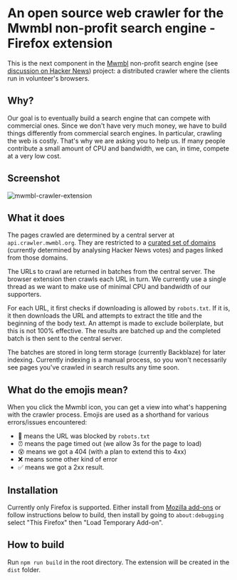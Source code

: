 # An open source web crawler for the Mwmbl non-profit search engine - Firefox extension

This is the next component in the [Mwmbl](https://mwmbl.org) non-profit search engine (see [discussion on Hacker News](https://news.ycombinator.com/item?id=29690877)) project: a distributed crawler where the clients run in volunteer's browsers.

Why?
----

Our goal is to eventually build a search engine that can compete with commercial ones. Since we don't have very much money, we have to build things differently from commercial search engines. In particular, crawling the web is costly. That's why we are asking you to help us. If many people contribute a small amount of CPU and bandwidth, we can, in time, compete at a very low cost.

Screenshot
----------

![mwmbl-crawler-extension](https://user-images.githubusercontent.com/1283077/173198684-99886fa6-ed70-4df6-aa93-a09c58786b84.png)


What it does
------------

The pages crawled are determined by a central server at `api.crawler.mwmbl.org`. They are restricted to a [curated set of domains](https://github.com/mwmbl/mwmbl/blob/master/mwmbl/tinysearchengine/hn_top_domains_filtered.py) (currently determined by analysing Hacker News votes) and pages linked from those domains.

The URLs to crawl are returned in batches from the central server. The browser extension then crawls each URL in turn. We currently use a single thread as we want to make use of minimal CPU and bandwidth of our supporters.

For each URL, it first checks if downloading is allowed by `robots.txt`. If it is, it then downloads the URL and attempts to extract the title and the beginning of the body text. An attempt is made to exclude boilerplate, but this is not 100% effective. The results are batched up and the completed batch is then sent to the central server.

The batches are stored in long term storage (currently Backblaze) for later indexing. Currently indexing is a manual process, so you won't necessarily see pages you've crawled in search results any time soon.

What do the emojis mean?
------------------------

When you click the Mwmbl icon, you can get a view into what's happening with the crawler process. Emojis are used as a shorthand for various errors/issues encountered:

 - 🤖 means the URL was blocked by `robots.txt`
 - ⏰ means the page timed out (we allow 3s for the page to load)
 - 😵 means we got a 404 (with a plan to extend this to 4xx)
 - ❌ means some other kind of error
 - ✅ means we got a 2xx result.


Installation
------------

Currently only Firefox is supported. Either install from [Mozilla add-ons](https://addons.mozilla.org/en-GB/firefox/addon/mwmbl-web-crawler/) or follow instructions below to build, then install by going to `about:debugging` select "This Firefox" then "Load Temporary Add-on".


How to build
------------

Run `npm run build` in the root directory. The extension will be created in the `dist` folder.
